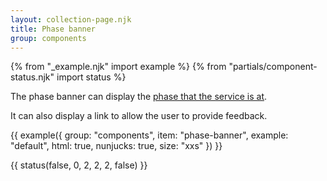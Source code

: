 ```yaml
---
layout: collection-page.njk
title: Phase banner
group: components
---
```


{% from "_example.njk" import example %}
{% from "partials/component-status.njk" import status %}

The phase banner can display the [phase that the service is at](https://www.gov.uk/service-manual/agile-delivery).

It can also display a link to allow the user to provide feedback.

{{ example({ group: "components", item: "phase-banner", example: "default", html: true, nunjucks: true, size: "xxs" }) }}

{{ status(false, 0, 2, 2, 2, false) }}
